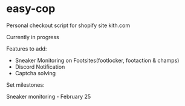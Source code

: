 # easy-cop
Personal checkout script for shopify site kith.com

Currently in progress


Features to add:

- Sneaker Monitoring on Footsites(footlocker, footaction & champs)
- Discord Notification
- Captcha solving


Set milestones:

Sneaker monitoring - February 25

